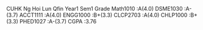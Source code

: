 CUHK Ng Hoi Lun
Qfin Year1 Sem1 Grade
Math1010 :A(4.0)
DSME1030 :A-(3.7)
ACCT1111 :A(4.0)
ENGG1000 :B+(3.3)
CLCP2703 :A(4.0)
CHLP1000 :B+(3.3)
PHED1027 :A-(3.7)
CGPA :3.76